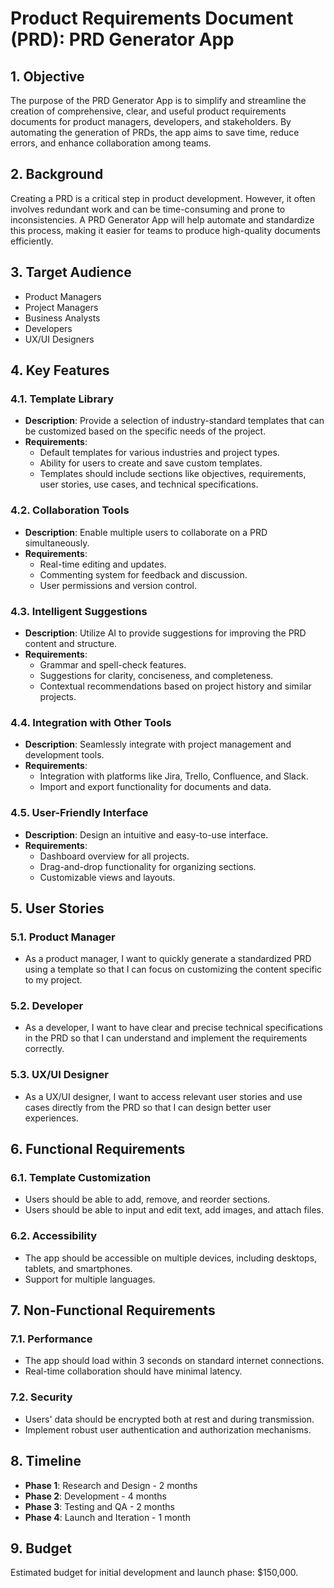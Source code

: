 # Product Requirements Document (PRD): PRD Generator App

## 1. Objective
The purpose of the PRD Generator App is to simplify and streamline the creation of comprehensive, clear, and useful product requirements documents for product managers, developers, and stakeholders. By automating the generation of PRDs, the app aims to save time, reduce errors, and enhance collaboration among teams.

## 2. Background
Creating a PRD is a critical step in product development. However, it often involves redundant work and can be time-consuming and prone to inconsistencies. A PRD Generator App will help automate and standardize this process, making it easier for teams to produce high-quality documents efficiently.

## 3. Target Audience
- Product Managers
- Project Managers
- Business Analysts
- Developers
- UX/UI Designers

## 4. Key Features

### 4.1. Template Library
- **Description**: Provide a selection of industry-standard templates that can be customized based on the specific needs of the project.
- **Requirements**:
  - Default templates for various industries and project types.
  - Ability for users to create and save custom templates.
  - Templates should include sections like objectives, requirements, user stories, use cases, and technical specifications.

### 4.2. Collaboration Tools
- **Description**: Enable multiple users to collaborate on a PRD simultaneously.
- **Requirements**:
  - Real-time editing and updates.
  - Commenting system for feedback and discussion.
  - User permissions and version control.

### 4.3. Intelligent Suggestions
- **Description**: Utilize AI to provide suggestions for improving the PRD content and structure.
- **Requirements**:
  - Grammar and spell-check features.
  - Suggestions for clarity, conciseness, and completeness.
  - Contextual recommendations based on project history and similar projects.

### 4.4. Integration with Other Tools
- **Description**: Seamlessly integrate with project management and development tools.
- **Requirements**:
  - Integration with platforms like Jira, Trello, Confluence, and Slack.
  - Import and export functionality for documents and data.

### 4.5. User-Friendly Interface
- **Description**: Design an intuitive and easy-to-use interface.
- **Requirements**:
  - Dashboard overview for all projects.
  - Drag-and-drop functionality for organizing sections.
  - Customizable views and layouts.

## 5. User Stories

### 5.1. Product Manager
- As a product manager, I want to quickly generate a standardized PRD using a template so that I can focus on customizing the content specific to my project.

### 5.2. Developer
- As a developer, I want to have clear and precise technical specifications in the PRD so that I can understand and implement the requirements correctly.

### 5.3. UX/UI Designer
- As a UX/UI designer, I want to access relevant user stories and use cases directly from the PRD so that I can design better user experiences.

## 6. Functional Requirements

### 6.1. Template Customization
- Users should be able to add, remove, and reorder sections.
- Users should be able to input and edit text, add images, and attach files.

### 6.2. Accessibility
- The app should be accessible on multiple devices, including desktops, tablets, and smartphones.
- Support for multiple languages.

## 7. Non-Functional Requirements

### 7.1. Performance
- The app should load within 3 seconds on standard internet connections.
- Real-time collaboration should have minimal latency.

### 7.2. Security
- Users' data should be encrypted both at rest and during transmission.
- Implement robust user authentication and authorization mechanisms.

## 8. Timeline
- **Phase 1**: Research and Design - 2 months
- **Phase 2**: Development - 4 months
- **Phase 3**: Testing and QA - 2 months
- **Phase 4**: Launch and Iteration - 1 month

## 9. Budget
Estimated budget for initial development and launch phase: $150,000.
